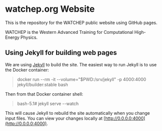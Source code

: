 # watchep.org Website

This is the repository for the WATCHEP public website using GitHub pages.

WATCHEP is the Western Advanced Training for Computational High-Energy Physics.

## Using Jekyll for building web pages

We are using [Jekyll](https://jekyllrb.com) to build the site. The easiest way to run Jekyll is to use the Docker container:

> docker run --rm -it 
      --volume="$PWD:/srv/jekyll" -p 4000:4000 
      jekyll/builder:stable bash
      
Then from that Docker container shell:
> bash-5.1# jekyll serve --watch

This will cause Jekyll to rebuild the site automatically when you change input files. 
You can view your changes locally at [http://0.0.0.0:4000](http://0.0.0.0:4000).